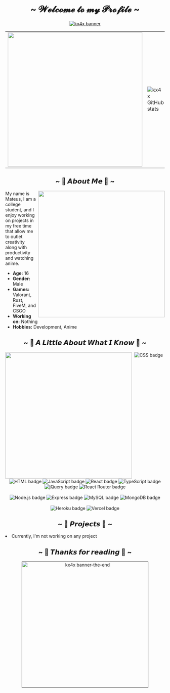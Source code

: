 </div><h1 align="center">~ 𝓦𝓮𝓵𝓬𝓸𝓶𝓮 𝓽𝓸 𝓶𝔂 𝓟𝓻𝓸𝓯𝓲𝓵𝓮 ~</h1>
<p align="center">
    <a href=""><img src="https://media.discordapp.net/attachments/1030217189451628685/1148731660628676638/57a4c7c83993924d884a1c1f3d0d7b4f.png?width=1020&height=388" alt="kx4x banner"></a>
</p>
<p align="center">
    <table>
        <tr>
            <td>
                <a href="https://discord.com/users/719685247884722267"><img width="425" src="https://lanyard.kyrie25.me/api/719685247884722267?imgStyle=square&gradient=e9d6d5-e9d6d5-f3b1b4-ffffff&bg=0d1117"></a>
            </td>
            <td>
                <img src="https://github-readme-stats.vercel.app/api/?username=kx4x&show_icons=true&title_color=fff&icon_color=ffffff&text_color=9f9f9f&bg_color=0d1117&border_color=0d1117" alt="kx4x GitHub stats">
            </td>
        </tr>
    </table>
</p>
<div>
    <h2 align="center">~ 📝 𝘼𝙗𝙤𝙪𝙩 𝙈𝙚 📝 ~</h2>
    <p>
        <img src="https://media.discordapp.net/attachments/1030217189451628685/1148732454190989423/7bdc59033e3bc326305b4290acf8da5f.gif" align="right" width="400px">
    </p>
    <p align="left">
        My name is Mateus, I am a college student, and I enjoy working on projects in my free time that allow me to outlet creativity along with productivity and watching anime.
        <ul>          
            <li><b>Age:</b> 16</li>
            <li><b>Gender:</b> Male</li>
            <li><b>Games:</b> Valorant, Rust, FiveM, and CSGO</li>
            <li><b>Working on:</b> Nothing</li>
            <li><b>Hobbies:</b> Development, Anime</li>
        </ul>
    </p>
    <div style="width: 10px;"></div>
</div>
<h2 align="center">~ 🌟 𝘼 𝙇𝙞𝙩𝙩𝙡𝙚 𝘼𝙗𝙤𝙪𝙩 𝙒𝙝𝙖𝙩 𝙄 𝙆𝙣𝙤𝙬 🌟 ~</h2>
<div align="center">
    <img src="https://media.discordapp.net/attachments/1030217189451628685/1148748536012357712/image.png" align="left" width="400px">
</div>
<p align="center">
    <img src="https://img.shields.io/badge/-CSS-1572B6?style=for-the-badge&logo=css3&logoColor=white" alt="CSS badge"/>
    <img src="https://img.shields.io/badge/-HTML-E34F26?style=for-the-badge&logo=html5&logoColor=white" alt="HTML badge"/>
    <img src="https://img.shields.io/badge/-JavaScript-F7DF1E?style=for-the-badge&logo=javascript&logoColor=black" alt="JavaScript badge"/>
    <img src="https://img.shields.io/badge/-React-61DAFB?style=for-the-badge&logo=react&logoColor=black" alt="React badge"/>
    <img src="https://img.shields.io/badge/TypeScript-007ACC?style=for-the-badge&logo=typescript&logoColor=white" alt="TypeScript badge"/>
    <img src="https://img.shields.io/badge/-jQuery-0769AD?style=for-the-badge&logo=jquery&logoColor=white" alt="jQuery badge"/>
    <img src="https://img.shields.io/badge/-React_Router-CA4245?style=for-the-badge&logo=react-router&logoColor=white" alt="React Router badge"/><br><br>
    <img src="https://img.shields.io/badge/-Node.js-339933?style=for-the-badge&logo=node.js&logoColor=white" alt="Node.js badge"/>
    <img src="https://img.shields.io/badge/-Express-000000?style=for-the-badge&logo=express&logoColor=white" alt="Express badge"/>
    <img src="https://img.shields.io/badge/Bootstrap-563D7C?style=for-the-badge&logo=bootstrap&logoColor=white" alt="MySQL badge"/>
    <img src="https://img.shields.io/badge/-MongoDB-47A248?style=for-the-badge&logo=mongodb&logoColor=white" alt="MongoDB badge"/><br><br>
    <img src="https://img.shields.io/badge/-Heroku-430098?style=for-the-badge&logo=heroku&logoColor=white" alt="Heroku badge"/>
    <img src="https://img.shields.io/badge/-Vercel-000000?style=for-the-badge&logo=vercel&logoColor=white" alt="Vercel badge"/>
</p>
<h2 align="center">~ 📇 𝙋𝙧𝙤𝙟𝙚𝙘𝙩𝙨 📇 ~</h2>
<p align="left">
    <li>Currently, I'm not working on any project <a href=""><b></b></a></li>
</p>
<h2 align="center">~ 💖 𝙏𝙝𝙖𝙣𝙠𝙨 𝙛𝙤𝙧 𝙧𝙚𝙖𝙙𝙞𝙣𝙜 💖 ~ </h2>
<p align="center">
    <a href=""><img src="https://media.discordapp.net/attachments/1030217189451628685/1148769212614070342/izaya-orihara.gif" alt="kx4x banner-the-end" width="400px">
</p>
